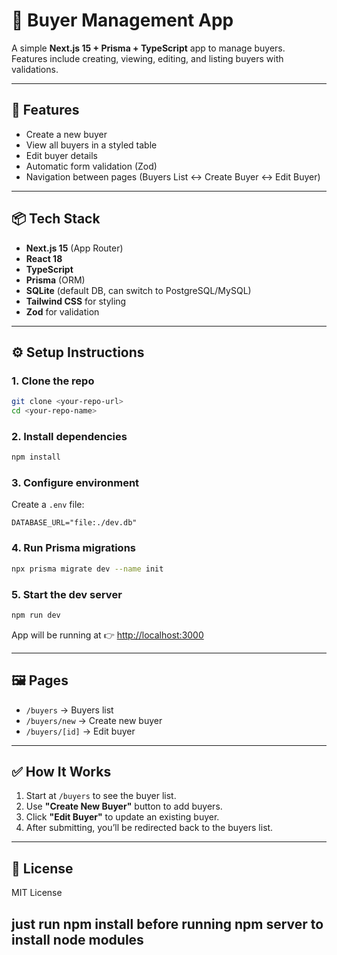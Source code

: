 # 🏡 Buyer Management App

A simple **Next.js 15 + Prisma + TypeScript** app to manage buyers.  
Features include creating, viewing, editing, and listing buyers with validations.

---

## 🚀 Features
- Create a new buyer  
- View all buyers in a styled table  
- Edit buyer details  
- Automatic form validation (Zod)  
- Navigation between pages (Buyers List ↔ Create Buyer ↔ Edit Buyer)  

---

## 📦 Tech Stack
- **Next.js 15** (App Router)  
- **React 18**  
- **TypeScript**  
- **Prisma** (ORM)  
- **SQLite** (default DB, can switch to PostgreSQL/MySQL)  
- **Tailwind CSS** for styling  
- **Zod** for validation  

---

## ⚙️ Setup Instructions

### 1. Clone the repo
```bash
git clone <your-repo-url>
cd <your-repo-name>
```

### 2. Install dependencies
```bash
npm install
```

### 3. Configure environment
Create a `.env` file:
```env
DATABASE_URL="file:./dev.db"
```

### 4. Run Prisma migrations
```bash
npx prisma migrate dev --name init
```

### 5. Start the dev server
```bash
npm run dev
```

App will be running at 👉 [http://localhost:3000](http://localhost:3000)

---

## 🖼️ Pages
- `/buyers` → Buyers list  
- `/buyers/new` → Create new buyer  
- `/buyers/[id]` → Edit buyer  

---

## ✅ How It Works
1. Start at `/buyers` to see the buyer list.  
2. Use **"Create New Buyer"** button to add buyers.  
3. Click **"Edit Buyer"** to update an existing buyer.  
4. After submitting, you’ll be redirected back to the buyers list.  

---

## 📜 License
MIT License  

## just run npm install before running npm server to install node modules

